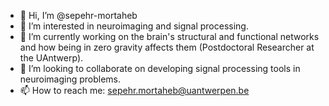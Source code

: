 - 👋 Hi, I’m @sepehr-mortaheb
- 👀 I’m interested in neuroimaging and signal processing. 
- 🧠 I’m currently working on the brain's structural and functional networks and how being in zero gravity affects them (Postdoctoral Researcher at the UAntwerp). 
- 🤝 I’m looking to collaborate on developing signal processing tools in neuroimaging problems.
- 📫 How to reach me: sepehr.mortaheb@uantwerpen.be

<!---
sepehr-mortaheb/sepehr-mortaheb is a ✨ special ✨ repository because its `README.md` (this file) appears on your GitHub profile.
You can click the Preview link to take a look at your changes.
--->

